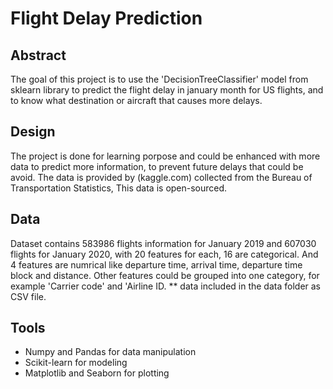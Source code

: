 # Flight Delay Prediction

## Abstract
The goal of this project is to use the 'DecisionTreeClassifier' model from sklearn library to predict the flight delay in january month for US flights, and to know what destination or aircraft that causes more delays.

## Design
The project is done for learning porpose and could be enhanced with more data to predict more information, to prevent future delays that could be avoid. The data is provided by (kaggle.com) collected from the Bureau of Transportation Statistics, This data is open-sourced.

## Data
Dataset contains 583986 flights information for January 2019 and 607030 flights for January 2020, with 20 features for each, 16 are categorical. And 4 features are numrical like departure time, arrival time, departure time block and distance. Other features could be grouped into one category, for example 'Carrier code' and 'Airline ID.
** data included in the data folder as CSV file.

## Tools
- Numpy and Pandas for data manipulation
- Scikit-learn for modeling
- Matplotlib and Seaborn for plotting
